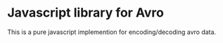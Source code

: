 Javascript library for Avro
===========================

This is a pure javascript implemention for encoding/decoding avro data.
